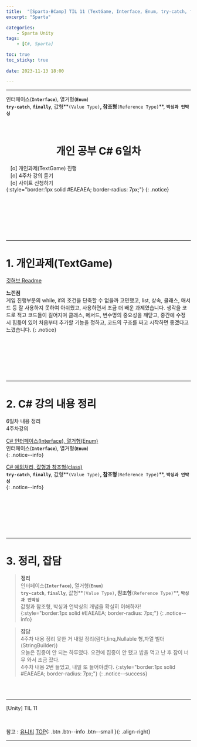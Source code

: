 ```yaml
---
title:  "[Sparta-BCamp] TIL 11 (TextGame, Interface, Enum, try-catch, finally) ⭐ "
excerpt: "Sparta"

categories:
    - Sparta Unity
tags:
    - [C#, Sparta]

toc: true
toc_sticky: true
 
date: 2023-11-13 18:00

---
```

- - -

인터페이스(**`Interface`**), 열거형(**`Enum`**)  
 **`try-catch`**, **`finally`**, 값형**`(Value Type)`**, 참조형**`(Reference Type)`**, **`박싱과 언박싱`**    
<BR><BR>

<center><H1> 개인 공부 C# 6일차   </H1></center>

&nbsp;&nbsp; [o] 개인과제(TextGame) 진행  
&nbsp;&nbsp; [o] 4주차 강의 듣기    
&nbsp;&nbsp; [o] 사이트 신청하기  
{:style="border:1px solid #EAEAEA; border-radius: 7px;"}
{: .notice}

<br><br><br><br><br><br>
- - - 


# 1. 개인과제(TextGame)
[깃허브 Readme](https://github.com/levell1/Practice_Csharp/blob/main/README.md)

  
**느낀점**  
게임 진행부분의 while, if의 조건을 단축할 수 없을까 고민했고, list, 상속, 클래스, 매서드 등 잘 사용하지 못하여 아쉬웠고, 사용하면서 조금 더 배운 과제였습니다.
생각을 코드로 적고 코드들이 길어지며 클래스, 메서드, 변수명의 중요성을 꺠닫고, 중간에 수정 시 힘듦이 있어 처음부터 추가할 기능을 정하고, 코드의 구조를 짜고 시작하면 좋겠다고 느꼈습니다.
{: .notice}

<br><br><br><br><br><br>
- - - 

# 2. C# 강의 내용 정리
6일차 내용 정리  
4주차강의

[C# 인터페이스(Interface), 열거형(Enum)](https://levell1.github.io/sparta%20c%20sharp/SpartaCsharp10/)  
인터페이스(**`Interface`**), 열거형(**`Enum`**)  
{: .notice--info}

[C# 예외처리, 값형과 참조형(class)](https://levell1.github.io/sparta%20c%20sharp/SpartaCsharp11/)  
 **`try-catch`**, **`finally`**, 값형**`(Value Type)`**, 참조형**`(Reference Type)`**, **`박싱과 언박싱`**    
{: .notice--info}

<br><br><br><br><br><br>
- - - 


# 3. 정리, 잡담

> **정리**  
인터페이스(**`Interface`**), 열거형(**`Enum`**)   
 **`try-catch`**, **`finally`**, 값형**`(Value Type)`**, 참조형**`(Reference Type)`**, **`박싱과 언박싱`**   
값형과 참조형, 박싱과 언박싱의 개념을 확실히 이해하자!  
{:style="border:1px solid #EAEAEA; border-radius: 7px;"}
{: .notice--info}  

> **잡담**  
4주차 내용 정리 못한 거 내일 정리(람다,linq,Nullable 형,자열 빌더 (StringBuilder))  
오늘은 집중이 안 되는 하루였다. 오전에 집중이 안 됐고 밥을 먹고 난 후 잠이 너무 와서 조금 잤다.  
4주차 내용 2번 들었고, 내일 또 들어야겠다. 
{:style="border:1px solid #EAEAEA; border-radius: 7px;"}
{: .notice--success}  

<br><br>
- - - 

[Unity] TIL 11

<br>

참고 : [유니티](https://docs.unity3d.com/kr/)
[TOP](#){: .btn .btn--info .btn--small }{: .align-right}
<br>
- - -
